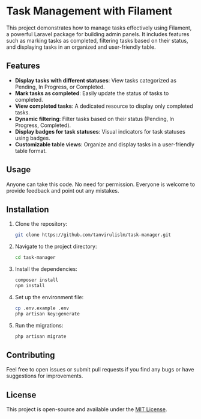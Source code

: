 # Task Management with Filament

This project demonstrates how to manage tasks effectively using Filament, a powerful Laravel package for building admin panels. It includes features such as marking tasks as completed, filtering tasks based on their status, and displaying tasks in an organized and user-friendly table.

## Features

-   **Display tasks with different statuses**: View tasks categorized as Pending, In Progress, or Completed.
-   **Mark tasks as completed**: Easily update the status of tasks to completed.
-   **View completed tasks**: A dedicated resource to display only completed tasks.
-   **Dynamic filtering**: Filter tasks based on their status (Pending, In Progress, Completed).
-   **Display badges for task statuses**: Visual indicators for task statuses using badges.
-   **Customizable table views**: Organize and display tasks in a user-friendly table format.

## Usage

Anyone can take this code. No need for permission. Everyone is welcome to provide feedback and point out any mistakes.

## Installation

1. Clone the repository:
    ```bash
    git clone https://github.com/tanvirulislm/task-manager.git
    ```
2. Navigate to the project directory:
    ```bash
    cd task-manager
    ```
3. Install the dependencies:
    ```bash
    composer install
    npm install
    ```
4. Set up the environment file:
    ```bash
    cp .env.example .env
    php artisan key:generate
    ```
5. Run the migrations:
    ```bash
    php artisan migrate
    ```

## Contributing

Feel free to open issues or submit pull requests if you find any bugs or have suggestions for improvements.

## License

This project is open-source and available under the [MIT License](LICENSE).
